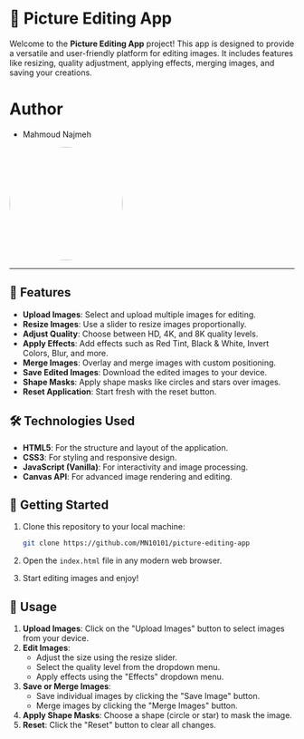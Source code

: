 # 🎨 Picture Editing App

Welcome to the **Picture Editing App** project! This app is designed to provide a versatile and user-friendly platform for editing images. It includes features like resizing, quality adjustment, applying effects, merging images, and saving your creations.

# Author
-  Mahmoud Najmeh


<img src="https://avatars.githubusercontent.com/u/78208459?u=c3f9c7d6b49fc9726c5ea8bce260656bcb9654b3&v=4" width="200px" style="border-radius: 50%;">

---

## 🌟 Features

- **Upload Images**: Select and upload multiple images for editing.
- **Resize Images**: Use a slider to resize images proportionally.
- **Adjust Quality**: Choose between HD, 4K, and 8K quality levels.
- **Apply Effects**: Add effects such as Red Tint, Black & White, Invert Colors, Blur, and more.
- **Merge Images**: Overlay and merge images with custom positioning.
- **Save Edited Images**: Download the edited images to your device.
- **Shape Masks**: Apply shape masks like circles and stars over images.
- **Reset Application**: Start fresh with the reset button.

## 🛠️ Technologies Used

- **HTML5**: For the structure and layout of the application.
- **CSS3**: For styling and responsive design.
- **JavaScript (Vanilla)**: For interactivity and image processing.
- **Canvas API**: For advanced image rendering and editing.

## 🚀 Getting Started

1. Clone this repository to your local machine:

   ```bash
   git clone https://github.com/MN10101/picture-editing-app
   ```

2. Open the `index.html` file in any modern web browser.

3. Start editing images and enjoy!

## 📸 Usage

1. **Upload Images**: Click on the "Upload Images" button to select images from your device.
2. **Edit Images**:
   - Adjust the size using the resize slider.
   - Select the quality level from the dropdown menu.
   - Apply effects using the "Effects" dropdown menu.
3. **Save or Merge Images**:
   - Save individual images by clicking the "Save Image" button.
   - Merge images by clicking the "Merge Images" button.
4. **Apply Shape Masks**: Choose a shape (circle or star) to mask the image.
5. **Reset**: Click the "Reset" button to clear all changes.



